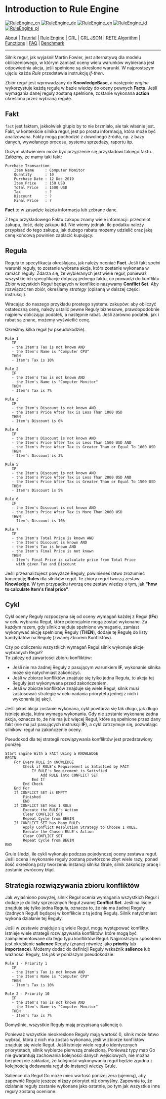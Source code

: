 # Introduction to Rule Engine

[![RuleEngine_cn](https://github.com/yammadev/flag-icons/blob/master/png/CN.png?raw=true)](../cn/RuleEngine_cn.md)
[![RuleEngine_de](https://github.com/yammadev/flag-icons/blob/master/png/DE.png?raw=true)](../de/RuleEngine_de.md)
[![RuleEngine_en](https://github.com/yammadev/flag-icons/blob/master/png/GB.png?raw=true)](../en/RuleEngine_en.md)
[![RuleEngine_id](https://github.com/yammadev/flag-icons/blob/master/png/ID.png?raw=true)](../id/RuleEngine_id.md)
[![RuleEngine_pl](https://github.com/yammadev/flag-icons/blob/master/png/PL.png?raw=true)](../pl/RuleEngine_pl.md)

[About](About_pl.md) | [Tutorial](Tutorial_pl.md) | [Rule Engine](RuleEngine_pl.md) | [GRL](GRL_pl.md) | [GRL JSON](GRL_JSON_pl.md) | [RETE Algorithm](RETE_pl.md) | [Functions](Function_pl.md) | [FAQ](FAQ_pl.md) | [Benchmark](Benchmarking_pl.md)

---

Silnik reguł, jak wyjaśnił Martin Fowler, jest alternatywą dla modelu obliczeniowego, w którym zamiast oceny wielu warunków wybierana jest odpowiednia akcja, jeśli spełnione są określone warunki. W najprostszym ujęciu każda *Rule* przedstawia instrukcję *if-then*.

Zbiór reguł jest wprowadzany do **KnowledgeBase**, a następnie *engine* wykorzystuje każdą regułę w bazie wiedzy do oceny pewnych **Facts**. Jeśli wymagania danej reguły zostaną spełnione, zostanie wykonana **action** określona przez wybraną regułę.

## Fakt

`fact` jest faktem, jakkolwiek głupio by to nie brzmiało, ale tak właśnie jest. Fakt, w kontekście silnika reguł, jest po prostu informacją, która może być analizowana. Fakty mogą pochodzić z dowolnego źródła, np. z bazy danych, wywołanego procesu, systemu sprzedaży, raportu itp.

Dużym ułatwieniem może być przyjrzenie się przykładowi takiego faktu. Załóżmy, że mamy taki fakt:

```Text
Purchase Transaction
    Item Name     : Computer Monitor
    Quantity      : 10
    Purchase Date : 12 Dec 2019
    Item Price    : 150 USD
    Total Price   : 1500 USD
    Tax           : ?
    Discount      : ?
    Final Price   : ?
```

**Fact** to w zasadzie każda informacja lub zebrane dane. 

Z tego przykładowego Faktu zakupu znamy wiele informacji: przedmiot zakupu, ilość, datę zakupu itd. Nie wiemy jednak, ile podatku należy przypisać do tego zakupu, jak dużego rabatu możemy udzielić oraz jaką cenę końcową powinien zapłacić kupujący.

## Reguła

Reguła to specyfikacja określająca, jak należy oceniać **Fact**. Jeśli fakt spełni warunki reguły, to zostanie wybrana akcja, która zostanie wykonana w ramach reguły. Zdarza się, że wybieranych jest wiele reguł, ponieważ wszystkie ich specyfikacje dotyczą jednego faktu, co prowadzi do konfliktu. Zbiór wszystkich Reguł będących w konflikcie nazywamy **Conflict Set**. Aby rozwiązać ten zbiór, określamy *strategy* (opisaną w dalszej części instrukcji).  

Wracając do naszego przykładu prostego systemu zakupów: aby obliczyć ostateczną cenę, należy ustalić pewne Reguły biznesowe, prawdopodobnie najpierw obliczając podatek, a następnie rabat. Jeśli zarówno podatek, jak i rabat są znane, możemy wyświetlić cenę.

Określmy kilka reguł (w pseudokodzie).

```text
Rule 1
   IF
   - the Item's Tax is not known AND
   - the Item's Name is "Computer CPU"
   THEN
   - Item's Tax is 10%

Rule 2
   IF
   - the Item's Tax is not known AND
   - the Item's Name is "Computer Monitor"
   THEN
   - Item's Tax is 7%

Rule 3
   IF
   - the Item's Discount is not known AND
   - the Item's Price After Tax is Less Than 1000 USD
   THEN
   - Item's Discount is 0%

Rule 4
   IF
   - the Item's Discount is not known AND
   - the Item's Price After Tax is Less Than 1500 USD AND
   - the Item's Price After Tax is Greater Than or Equal To 1000 USD
   THEN
   - Item's Discount is 3%

Rule 5
   IF
   - the Item's Discount is not known AND
   - the Item's Price After Tax is Less Than 2000 USD AND
   - the Item's Price After Tax is Greater Than or Equal To 1500 USD
   THEN
   - Item's Discount is 5%

Rule 6
   IF
   - the Item's Discount is not known AND
   - the Item's Price After Tax is More Than 2000 USD
   THEN
   - Item's Discount is 10%

Rule 7
   IF
   - the Item's Total Price is known AND
   - the Item's Discount is known AND
   - the Item's Tax is known AND
   - the Item's Final Price is not known
   THEN
   - Item's Final Price is calculate price from Total Price
     with given Tax and Discount
```

Jeśli przeanalizujesz powyższe Reguły, powinieneś łatwo zrozumieć koncepcję **Rules** dla silników reguł. Te zbiory reguł tworzą zestaw **Knowledge**. W tym przypadku tworzą one zestaw wiedzy o tym, jak **"how to calculate Item's final price"**.

## Cykl

Cykl oceny Reguły rozpoczyna się od oceny wymagań każdej z Reguł (**IFs**) w celu wybrania Reguł, które potencjalnie mogą zostać wykonane. Za każdym razem, gdy silnik znajduje spełnione wymaganie, zamiast wykonywać akcję spełnionej Reguły (**THEN**), dodaje tę Regułę do listy kandydatów na Regułę (zwanej Zbiorem Konfliktów).

Czy po obliczeniu wszystkich wymagań Reguł silnik wykonuje akcje wybranych Reguł?  
To zależy od zawartości zbioru konfliktów:

* Jeśli nie ma żadnej Reguły z pasującym warunkiem **IF**, wykonanie silnika może się natychmiast zakończyć.
* Jeśli w zbiorze konfliktów znajduje się tylko jedna Reguła, to akcja tej Reguły jest wykonywana przed zakończeniem.
* Jeśli w zbiorze konfliktów znajduje się wiele Reguł, silnik musi zastosować strategię w celu nadania priorytetu jednej z nich i wykonania jej akcji.

Jeśli jakaś akcja zostanie wykonana, cykl powtarza się tak długo, jak długo istnieje akcja, która wymaga wykonania. Gdy nie zostanie wykonana żadna akcja, oznacza to, że nie ma już więcej Reguł, które są spełnione przez dany fakt (nie ma już pasujących instrukcji **IF**), a cykl zatrzymuje się, pozwalając silnikowi reguł na zakończenie oceny.

Pseudokod dla tej strategii rozwiązywania konfliktów jest przedstawiony poniżej:

```text
Start Engine With a FACT Using a KNOWLEDGE
BEGIN
    For Every RULE in KNOWLEDGE
        Check if RULE's Requirement is Satisfied by FACT
            If RULE's Requirement is Satisfied
                Add RULE into CONFLICT SET
            End If
        End Check
    End For
    If CONFLICT SET is EMPTY
        Finished
        END
    If CONFLICT SET Has 1 RULE
        Execute the RULE's Action
        Clear CONFLICT SET
        Repeat Cycle from BEGIN
    If CONFLICT SET has Many RULEs
        Apply Conflict Resolution Strategy to Choose 1 RULE.
        Execute the Chosen RULE's Action
        Clear CONFLICT SET
        Repeat Cycle from BEGIN
END
```

Grule śledzi, ile cykli wykonuje podczas pojedynczej oceny zestawu reguł. 
Jeśli ocena i wykonanie reguły zostaną powtórzone zbyt wiele razy, ponad ilość określoną przy tworzeniu instancji silnika Grule, silnik zakończy pracę i zostanie zwrócony błąd.

## Strategia rozwiązywania zbioru konfliktów

Jak wyjaśniono powyżej, silnik Reguł ocenia wymagania wszystkich Reguł i dodaje je do listy sprzecznych Reguł zwanej **Conflict Set**. Jeśli na liście znajduje się tylko jedna Reguła, oznacza to, że nie ma żadnej Reguły (żadnych Reguł) będącej w konflikcie z tą jedną Regułą. Silnik natychmiast wykona działanie tej Reguły.

Jeśli w zestawie znajduje się wiele Reguł, mogą występować konflikty. Istnieje wiele strategii rozwiązywania konfliktów, które mogą być zaimplementowane dla tego typu konfliktów Reguł. Najprostszym sposobem jest określenie **salience** Reguły (znanej również jako **priority** lub **importance**). Możemy dodać do definicji Reguły wskaźnik **salience** lub ważności Reguły, tak jak w poniższym pseudokodzie:

```text
Rule 1 - Priority 1
   IF
   - the Item's Tax is not known AND
   - the Item's Name is "Computer CPU"
   THEN
   - Item's Tax is 10%

Rule 2 - Priority 10
   IF
   - the Item's Tax is not known AND
   - the Item's Name is "Computer Monitor"
   THEN
   - Item's Tax is 7%
```

Domyślnie, wszystkie Reguły mają przypisaną saliencję `0`.

Ponieważ wszystkie nieokreślone Reguły mają wartość 0, silnik może łatwo wybrać, która z nich ma zostać wykonana, jeśli w zbiorze konfliktów znajduje się wiele Reguł. Jeśli istnieje wiele reguł o identycznych priorytetach, silnik wybierze pierwszą znalezioną. Ponieważ typy map Go nie gwarantują zachowania kolejności danych wejściowych, nie można bezpiecznie zakładać, że kolejność wykonywania reguł będzie zgodna z kolejnością dodawania reguł do instancji wiedzy Grule. 

Salience dla Reguł Go może mieć wartość poniżej zera (ujemną), aby zapewnić Regule jeszcze niższy priorytet niż domyślny. Zapewnia to, że działanie reguły zostanie wykonane jako ostatnie, po tym jak wszystkie inne reguły zostaną ocenione.